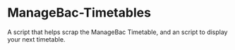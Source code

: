 # ManageBac-Timetables
A script that helps scrap the ManageBac Timetable, and an script to display your next timetable.
